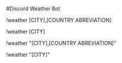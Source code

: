 #Discord Weather Bot








!weather [CITY],[COUNTRY ABREVIATION]



!weather [CITY]



!weather "[CITY],[COUNTRY ABREVIATION]"




!weather "[CITY]"
